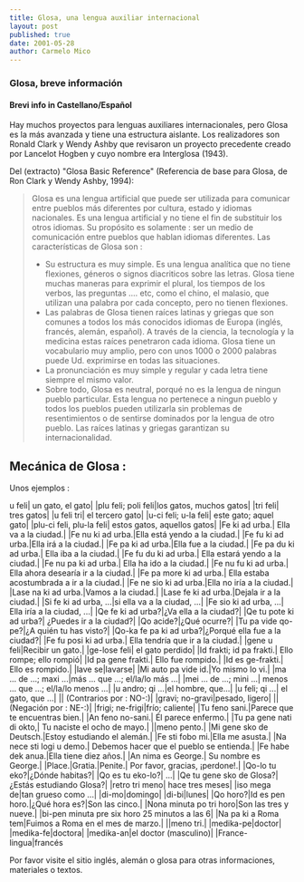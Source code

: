 ```yaml
---
title: Glosa, una lengua auxiliar internacional
layout: post
published: true
date: 2001-05-28
author: Carmelo Mico
---
```



### Glosa, breve información

#### Brevi info in Castellano/Español

Hay muchos proyectos para lenguas auxiliares internacionales, pero Glosa es la más avanzada y tiene una estructura aislante. Los realizadores son Ronald Clark y Wendy Ashby que revisaron un proyecto precedente creado por Lancelot Hogben y cuyo nombre era Interglosa (1943).

  

Del (extracto) "Glosa Basic Reference" (Referencia de base para Glosa, de Ron Clark y Wendy Ashby, 1994):

> Glosa es una lengua artificial que puede ser utilizada para comunicar entre pueblos más diferentes por cultura, estado y idiomas nacionales. Es una lengua artificial y no tiene el fin de substituir los otros idiomas. Su propósito es solamente : ser un medio de comunicación entre pueblos que hablan idiomas diferentes.
> Las características de Glosa son :
> *   Su estructura es muy simple. Es una lengua analítica que no tiene flexiones, géneros o signos diacriticos sobre las letras. Glosa tiene muchas maneras para exprimir el plural, los tiempos de los verbos, las preguntas .... etc, como el chino, el malasio, que utilizan una palabra por cada concepto, pero no tienen flexiones.
> *   Las palabras de Glosa tienen raíces latinas y griegas que son comunes a todos los más conocidos idiomas de Europa (inglés, francés, alemán, español). A través de la ciencia, la tecnología y la medicina estas raíces penetraron cada idioma. Glosa tiene un vocabulario muy amplio, pero con unos 1000 o 2000 palabras puede Ud. exprimirse en todas las situaciones.
> *   La pronunciación es muy simple y regular y cada letra tiene siempre el mismo valor.
> *   Sobre todo, Glosa es neutral, porqué no es la lengua de ningun pueblo particular. Esta lengua no pertenece a ningun pueblo y todos los pueblos pueden utilizarla sin problemas de resentimientos o de sentirse dominados por la lengua de otro pueblo. Las raíces latinas y griegas garantizan su internacionalidad.

  

## Mecánica de Glosa :

Unos ejemplos :

u feli| un gato, el gato|
|plu feli; poli feli|los gatos, muchos gatos|
|tri feli| tres gatos|
|u feli tri| el tercero gato|
|u-ci feli; u-la feli| este gato; aquel gato|
|plu-ci feli, plu-la feli| estos gatos, aquellos gatos|
|Fe ki ad urba.| Ella va a la ciudad.|
|Fe nu ki ad urba.|Ella está yendo a la ciudad.|
|Fe fu ki ad urba.|Ella irá a la ciudad.|
|Fe pa ki ad urba.|Ella fue a la ciudad.|
|Fe pa du ki ad urba.| Ella iba a la ciudad.|
|Fe fu du ki ad urba.| Ella estará yendo a la ciudad.|
|Fe nu pa ki ad urba.| Ella ha ido a la ciudad.|
|Fe nu fu ki ad urba.| Ella ahora desearía ir a la ciudad.|
|Fe pa more ki ad urba.| Ella estaba acostumbrada a ir a la ciudad.|
|Fe ne sio ki ad urba.|Ella no iría a la ciudad.|
|Lase na ki ad urba.|Vamos a la ciudad.|
|Lase fe ki ad urba.|Dejala ir a la ciudad.|
|Si fe ki ad urba, ...|si ella va a la ciudad, ...|
|Fe sio ki ad urba, ...| Ella iría a la ciudad, ...|
|Qe fe ki ad urba?|¿Va ella a la ciudad?|
|Qe tu pote ki ad urba?| ¿Puedes ir a la ciudad?|
|Qo acide?|¿Qué ocurre?|
|Tu pa vide qo-pe?|¿A quién tu has visto?|
|Qo-ka fe pa ki ad urba?|¿Porqué ella fue a la ciudad?|
|Fe fu posi ki ad urba.| Ella tendría que ir a la ciudad.|
|gene u feli|Recibir un gato.|
|ge-lose feli| el gato perdido|
|Id frakti; id pa frakti.| Ello rompe; ello rompió|
|Id pa gene frakti.| Ello fue rompido.|
|Id es ge-frakti.| Ello es rompido.|
|lave se|lavarse|
|Mi auto pa vide id.|Yo mismo lo vi.|
|ma ... de ...; maxi ...|más ... que ...; el/la/lo más ...|
|mei ... de ...; mini ...| menos ... que ...; el/la/lo menos ...|
|u andro; qi ...|el hombre, que...|
|u feli; qi ...| el gato, que ...|
|| (Contrarios por : NO-:)|
|gravi; no-gravi|pesado, ligero|
|| (Negación por : NE-:)|
|frigi; ne-frigi|frío; caliente|
|Tu feno sani.|Parece que te encuentras bien.|
|An feno no-sani.| Él parece enfermo.|
|Tu pa gene nati di okto,| Tu naciste el ocho de mayo.|
||meno pento.|
|Mi gene sko de Deutsch.|Estoy estudiando el alemán.|
|Fe sti fobo mi.|Ella me asusta.|
|Na nece sti logi u demo.| Debemos hacer que el pueblo se entienda.|
|Fe habe dek anua.|Ella tiene diez años.|
|An nima es George.| Su nombre es George.|
|Place.|Gratia.|Penite.| Por favor, gracias, ¡perdone!.|
|Qo-lo tu eko?|¿Dónde habitas?|
|Qo es tu eko-lo?| ...|
|Qe tu gene sko de Glosa?| ¿Estás estudiando Glosa?|
|retro tri meno| hace tres meses|
|iso mega de|tan grueso como ...|
|di-mo|domingo|
|di-bi|lunes|
|Qo horo?|Id es pen horo.|¿Qué hora es?|Son las cinco.|
|Nona minuta po tri horo|Son las tres y nueve.|
|bi-pen minuta pre six horo 25 minutos a las 6|
|Na pa ki a Roma tem|Fuimos a Roma en el mes de marzo.|
||meno tri.|
|medika-pe|doctor|
|medika-fe|doctora|
|medika-an|el doctor (masculino)|
|France-lingua|francés

Por favor visite el sitio inglés, alemán o glosa para otras informaciones, materiales o textos.
